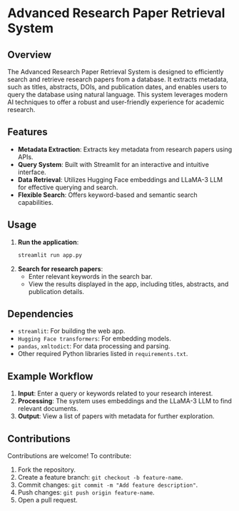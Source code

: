 # Advanced Research Paper Retrieval System

## Overview
The Advanced Research Paper Retrieval System is designed to efficiently search and retrieve research papers from a database. It extracts metadata, such as titles, abstracts, DOIs, and publication dates, and enables users to query the database using natural language. This system leverages modern AI techniques to offer a robust and user-friendly experience for academic research.

## Features
- **Metadata Extraction**: Extracts key metadata from research papers using APIs.
- **Query System**: Built with Streamlit for an interactive and intuitive interface.
- **Data Retrieval**: Utilizes Hugging Face embeddings and LLaMA-3 LLM for effective querying and search.
- **Flexible Search**: Offers keyword-based and semantic search capabilities.

## Usage
1. **Run the application**:
    ```bash
    streamlit run app.py
    ```
2. **Search for research papers**:
   - Enter relevant keywords in the search bar.
   - View the results displayed in the app, including titles, abstracts, and publication details.

## Dependencies
- `streamlit`: For building the web app.
- `Hugging Face transformers`: For embedding models.
- `pandas`, `xmltodict`: For data processing and parsing.
- Other required Python libraries listed in `requirements.txt`.

## Example Workflow
1. **Input**: Enter a query or keywords related to your research interest.
2. **Processing**: The system uses embeddings and the LLaMA-3 LLM to find relevant documents.
3. **Output**: View a list of papers with metadata for further exploration.

## Contributions
Contributions are welcome! To contribute:
1. Fork the repository.
2. Create a feature branch: `git checkout -b feature-name`.
3. Commit changes: `git commit -m "Add feature description"`.
4. Push changes: `git push origin feature-name`.
5. Open a pull request.
